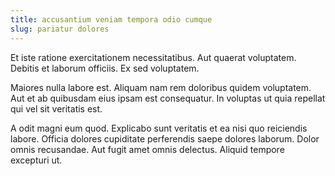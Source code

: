 ```yaml
---
title: accusantium veniam tempora odio cumque
slug: pariatur dolores
---
```


Et iste ratione exercitationem necessitatibus. Aut quaerat voluptatem. Debitis et laborum officiis. Ex sed voluptatem.

Maiores nulla labore est. Aliquam nam rem doloribus quidem voluptatem. Aut et ab quibusdam eius ipsam est consequatur. In voluptas ut quia repellat qui vel sit veritatis est.

A odit magni eum quod. Explicabo sunt veritatis et ea nisi quo reiciendis labore. Officia dolores cupiditate perferendis saepe dolores laborum. Dolor omnis recusandae. Aut fugit amet omnis delectus. Aliquid tempore excepturi ut.
